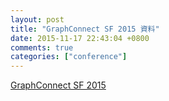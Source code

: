 ```yaml
---
layout: post
title: "GraphConnect SF 2015 資料"
date: 2015-11-17 22:43:04 +0800
comments: true
categories: ["conference"]
---
```


<!-- more -->

[GraphConnect SF 2015]

[GraphConnect SF 2015]:http://graphconnect.com/